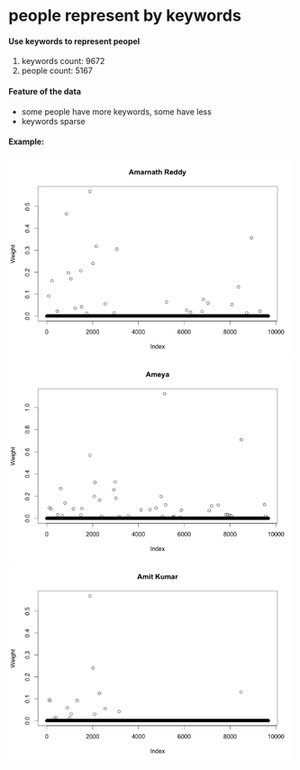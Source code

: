 # people represent by keywords

#### Use keywords to represent peopel

1. keywords count: 9672
2. people count: 5167

#### Feature of the data

- some people have more keywords, some have less
- keywords sparse

#### Example:

<img alt="person-weight-01" src="/img/person-weight-01.png"/>
<img alt="person-weight-02" src="/img/people-weight-02.png"/>
<img alt="person-weight-03" src="/img/people-weight-03.png"/>
<!--
<img alt="person-weight-04" src="/img/people-weight-04.png"/>
-->

